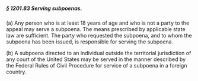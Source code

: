 ##### § 1201.83 Serving subpoenas. #####

(a) Any person who is at least 18 years of age and who is not a party to the appeal may serve a subpoena. The means prescribed by applicable state law are sufficient. The party who requested the subpoena, and to whom the subpoena has been issued, is responsible for serving the subpoena.

(b) A subpoena directed to an individual outside the territorial jurisdiction of any court of the United States may be served in the manner described by the Federal Rules of Civil Procedure for service of a subpoena in a foreign country.